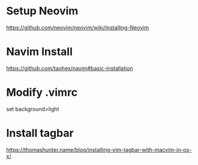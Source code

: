 # Setup Neovim

https://github.com/neovim/neovim/wiki/Installing-Neovim

# Navim Install

https://github.com/taohex/navim#basic-installation

# Modify .vimrc

set background=light

# Install tagbar

https://thomashunter.name/blog/installing-vim-tagbar-with-macvim-in-os-x/
